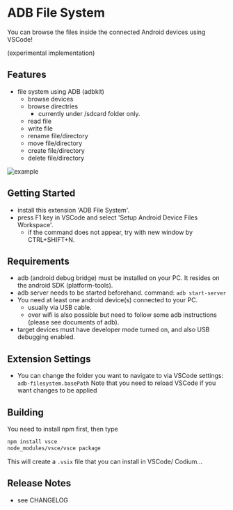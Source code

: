 # ADB File System

You can browse the files inside the connected Android devices using VSCode!

(experimental implementation)

## Features

* file system using ADB (adbkit)
  * browse devices
  * browse directries
    * currently under /sdcard folder only.
  * read file
  * write file
  * rename file/directory
  * move file/directory
  * create file/directory
  * delete file/directory

![example](images/example1.png)

## Getting Started

* install this extension 'ADB File System'.
* press F1 key in VSCode and select 'Setup Android Device Files Workspace'.
  * if the command does not appear, try with new window by CTRL+SHIFT+N.

## Requirements

* adb (android debug bridge) must be installed on your PC. It resides on the android SDK (platform-tools).
* adb server needs to be started beforehand. command: `adb start-server`
* You need at least one android device(s) connected to your PC.
  * usually via USB cable.
  * over wifi is also possible but need to follow some adb instructions (please see documents of adb).
* target devices must have developer mode turned on, and also USB debugging enabled.

## Extension Settings

* You can change the folder you want to navigate to via VSCode settings: `adb-filesystem.basePath`
  Note that you need to reload VSCode if you want changes to be applied

## Building
You need to install npm first, then type
```bash
npm install vsce
node_modules/vsce/vsce package
```
This will create a `.vsix` file that you can install in VSCode/ Codium...

## Release Notes

* see CHANGELOG


